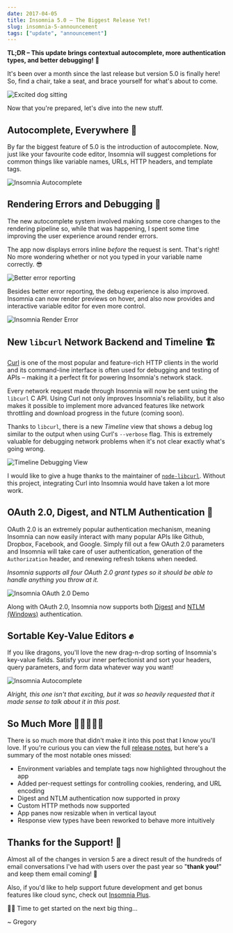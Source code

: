 ```yaml
---
date: 2017-04-05
title: Insomnia 5.0 – The Biggest Release Yet!
slug: insomnia-5-announcement
tags: ["update", "announcement"]
---
```


**TL;DR – This update brings contextual autocomplete, more authentication types, and 
better debugging!** &#128079;

It's been over a month since the last release but version 5.0 is finally here! 
So, find a chair, take a seat, and brace yourself for what's about to come.

<!--more-->

![Excited dog sitting](https://media.giphy.com/media/grjSZjbnxudq0/giphy.gif)

Now that you're prepared, let's dive into the new stuff.

## Autocomplete, Everywhere &#128640;

By far the biggest feature of 5.0 is the introduction of autocomplete. Now, just 
like your favourite code editor, Insomnia will suggest completions for common things 
like variable names, URLs, HTTP headers, and template tags. 

<img title="Insomnia Autocomplete" src="/images/blog/version-5/autocomplete.gif" class="small" />

## Rendering Errors and Debugging &#128680;

The new autocomplete system involved making some core changes to the rendering pipeline so, 
while that was happening, I spent some time improving the user experience around render 
errors.

The app now displays errors inline *before* the request is sent. That's right! No more 
wondering whether or not you typed in your variable name correctly. &#128526;

<img title="Better error reporting" src="/images/blog/version-5/render-errors.png" class="small" />
 
Besides better error reporting, the debug experience is also improved. Insomnia can now
render previews on hover, and also now provides and interactive variable editor for even
more control.

<img title="Insomnia Render Error" src="/images/blog/version-5/variable-error.gif" class="small" />

## New `libcurl` Network Backend and Timeline &#127959; 

[Curl](https://curl.haxx.se/) is one of the most popular and feature-rich HTTP clients in 
the world and its command-line interface is often used for debugging and testing of APIs – 
making it a perfect fit for powering Insomnia's network stack. 

Every network request made through Insomnia will now be sent using the `libcurl` C API.
Using Curl not only improves Insomnia's reliability, but it also makes it possible to 
implement more advanced features like network throttling and download progress in the future
(coming soon). 

Thanks to `libcurl`, there is a new _Timeline_ view that shows a debug log similar to the 
output when using Curl's `--verbose` flag. This is extremely valuable for debugging
network problems when it's not clear exactly what's going wrong.

<img title="Timeline Debugging View" src="/images/blog/version-5/curl.png" class="small" />

I would like to give a huge thanks to the maintainer of 
[`node-libcurl`](https://github.com/JCMais/node-libcurl/). Without this project, integrating
Curl into Insomnia would have taken a lot more work.

## OAuth 2.0, Digest, and NTLM Authentication &#128272;

OAuth 2.0 is an extremely popular authentication mechanism, meaning Insomnia can now 
easily interact with many popular APIs like Github, Dropbox, Facebook, and Google. Simply
fill out a few OAuth 2.0 parameters and Insomnia will take care of user authentication,
generation of the `Authorization` header, and renewing refresh tokens when needed.

_Insomnia supports all four OAuth 2.0 grant types so it should be able to handle anything
you throw at it._

![Insomnia OAuth 2.0 Demo](/images/blog/version-5/dropbox.gif)

Along with OAuth 2.0, Insomnia now supports both 
[Digest](https://en.wikipedia.org/wiki/Digest_access_authentication) and 
[NTLM (Windows)](https://msdn.microsoft.com/en-us/library/windows/desktop/aa378749(v=vs.85).aspx) 
authentication.

## Sortable Key-Value Editors &#9994;

If you like dragons, you'll love the new drag-n-drop sorting of Insomnia's key-value fields.
Satisfy your inner perfectionist and sort your headers, query parameters, and form data whatever 
way you want!

<img title="Insomnia Autocomplete" src="/images/blog/version-5/sort.gif" class="small" />

_Alright, this one isn't that exciting, but it was so heavily requested that it made sense 
to talk about it in this post._

## So Much More &#127813;&#127815;&#127817;&#127820;&#127827;

There is so much more that didn't make it into this post that I know you'll love.
If you're curious you can view the full [release notes](/changelog/5.0.0/), but here's
a summary of the most notable ones missed:

  - Environment variables and template tags now highlighted throughout the app
  - Added per-request settings for controlling cookies, rendering, and URL encoding
  - Digest and NTLM authentication now supported in proxy
  - Custom HTTP methods now supported
  - App panes now resizable when in vertical layout
  - Response view types have been reworked to behave more intuitively

## Thanks for the Support! &#127867;

Almost all of the changes in version 5 are a direct result of the 
hundreds of email conversations I've had with users over the past year so "**thank you!**"
and keep them email coming! &#128140;

Also, if you'd like to help support future development and get bonus features like 
cloud sync, check out [Insomnia Plus](/pricing).

<span class="text-lg">&#127939;&#128168;</span> Time to get started on the next big thing...

~ Gregory
